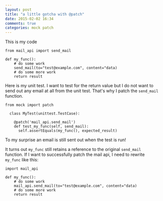 ```yaml
---
layout: post
title: "a little gotcha with @patch"
date: 2015-02-02 16:34
comments: true
categories: mock patch
---
```


This is my code

    from mail_api import send_mail
    
    def my_func():
        # do some work
        send_mail(to="test@example.com", content="data)
        # do some more work
        return result

Here is my unit test. I want to test for the return value but I do not want to send out any email at all from the unit test. That's why I patch the `send_mail` function. 

    from mock import patch
    
      class MyTest(unittest.TestCase):
    
        @patch('mail_api.send_mail')
        def test_my_func(self, send_mail):
          self.assertEquals(my_func(), expected_result)


To my surprise an email is still sent out when the test is run!

It turns out `my_func` still retains a reference to the original `send_mail` function. If I want to successfully patch the mail api, I need to rewrite `my_func` like this:

    import mail_api
    
    def my_func():
        # do some work
        mail_api.send_mail(to="test@example.com", content="data)
        # do some more work
        return result


 


